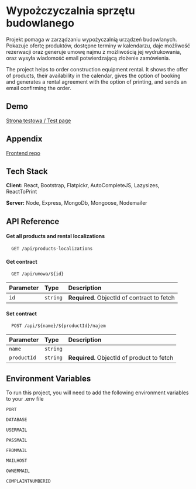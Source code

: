 # Wypożczyczalnia sprzętu budowlanego

Projekt pomaga w zarządzaniu wypożyczalnią urządzeń budowlanych. Pokazuje ofertę produktów, dostępne terminy w kalendarzu, daje możliwość rezerwacji oraz generuje umowę najmu z możliwością jej wydrukowania, oraz wysyła wiadomość email potwierdzającą złożenie zamówienia. 

The project helps to order construction equipment rental. It shows the offer of products, their availability in the calendar, gives the option of booking and generates a rental agreement with the option of printing, and sends an email confirming the order.

## Demo

[Strona testowa / Test page](https://wypozyczalnia.wrobud.usermd.net)

## Appendix

[Frontend repo](https://github.com/mtrx84/rentalFrontend.git)


## Tech Stack

**Client:** React, Bootstrap, Flatpickr, AutoCompleteJS, Lazysizes, ReactToPrint

**Server:** Node, Express, MongoDb, Mongoose, Nodemailer

## API Reference

#### Get all products and rental localizations

```http
  GET /api/products-localizations
```

#### Get contract

```http
  GET /api/umowa/${id}
```

| Parameter           | Type     | Description                                 |
| :-------------------| :------- | :------------------------------------------ |
| `id`                | `string` | **Required**. ObjectId of contract to fetch |

#### Set contract

```http
  POST /api/${name}/${productId}/najem
```

| Parameter        | Type     | Description                                |
| :--------------- | :------- | :----------------------------------------- |
| `name`           | `string` |                                            |
| `productId`      | `string` | **Required**. ObjectId of product to fetch |


## Environment Variables

To run this project, you will need to add the following environment variables to your .env file

`PORT`

`DATABASE`

`USERMAIL`

`PASSMAIL`

`FROMMAIL`

`MAILHOST`

`OWNERMAIL`

`COMPLAINTNUMBERID`


